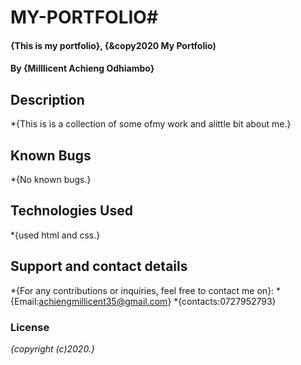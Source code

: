 # MY-PORTFOLIO# 
#### {This is my portfolio}, {&copy2020 My Portfolio)
#### By **{Milllicent Achieng Odhiambo}**
## Description
*{This is is a collection of some ofmy work and alittle bit about me.}
## Known Bugs
*{No known bugs.}
## Technologies Used
*{used html and css.}
## Support and contact details
*{For any contributions or inquiries, feel free to contact me on}:
*{Email:achiengmillicent35@gmail.com}
*{contacts:0727952793}
### License
*{copyright (c)2020.}*
  